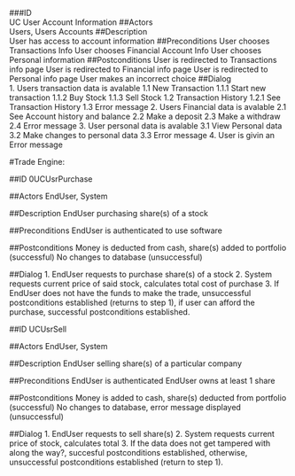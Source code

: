 ###ID	
	UC User Account Information
##Actors	
	Users, Users Accounts
##Description	
	User has access to account information
##Preconditions	
	User chooses Transactions Info
	User chooses Financial Account Info
	User chooses Personal information
##Postconditions	User is redirected to Transactions info page
	User is redirected to Financial info page
	User is redirected to Personal info page
	User makes an incorrect choice 
##Dialog	
	1. Users transaction data is avalable
	1.1 New Transaction
	1.1.1 Start new transaction
	1.1.2 Buy Stock
	1.1.3 Sell Stock
	1.2 Transaction History
	1.2.1 See Transaction History
	1.3 Error message
	2. Users Financial data is avalable
	2.1 See Account history and balance
	2.2 Make a deposit
	2.3 Make a withdraw
	2.4 Error message
	3. User personal data is avalable
	3.1 View Personal data
	3.2 Make changes to personal data
	3.3 Error message
	4. User is givin an Error message 


#Trade Engine: 

##ID 
	0UCUsrPurchase 

##Actors 
	EndUser, System 

##Description 
	EndUser purchasing share(s) of a stock 

##Preconditions 
	EndUser is authenticated to use software 
	
##Postconditions 
	Money is deducted from cash, share(s) added to portfolio (successful) 
	No changes to database (unsuccessful)

##Dialog
	1. EndUser requests to purchase share(s) of a stock 
	2. System requests current price of said stock, calculates total cost of purchase 
	3. If EndUser does not have the funds to make the trade, unsuccessful postconditions established (returns to step 1), if user can afford the purchase, successful postconditions established.  


##ID 
	UCUsrSell 

##Actors 
	EndUser, System 

##Description 
	EndUser selling share(s) of a particular company 

##Preconditions 
	EndUser is authenticated 
	EndUser owns at least 1 share 

##Postconditions 
	Money is added to cash, share(s) deducted from portfolio (successful) 
	No changes to database, error message displayed (unsuccessful) 

##Dialog 
	1. EndUser requests to sell share(s) 
	2. System requests current price of stock, calculates total 
	3. If the data does not get tampered with along the way?, succesful postconditions established, otherwise, unsuccessful postconditions established (return to step 1).



